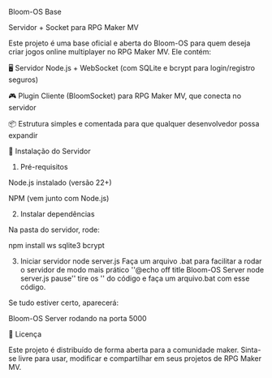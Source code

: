 Bloom-OS Base

Servidor + Socket para RPG Maker MV

Este projeto é uma base oficial e aberta do Bloom-OS para quem deseja criar jogos online multiplayer no RPG Maker MV.
Ele contém:

🖥 Servidor Node.js + WebSocket (com SQLite e bcrypt para login/registro seguros)

🎮 Plugin Cliente (BloomSocket) para RPG Maker MV, que conecta no servidor

📦 Estrutura simples e comentada para que qualquer desenvolvedor possa expandir

🚀 Instalação do Servidor
1. Pré-requisitos

Node.js instalado (versão 22+)

NPM (vem junto com Node.js)

2. Instalar dependências

Na pasta do servidor, rode:

npm install ws sqlite3 bcrypt

3. Iniciar servidor
node server.js
Faça um arquivo .bat para facilitar a rodar o servidor de modo mais prático
''@echo off
title Bloom-OS Server
node server.js
pause''
tire os '' do código e faça um arquivo.bat com esse código.



Se tudo estiver certo, aparecerá:

Bloom-OS Server rodando na porta 5000


📜 Licença

Este projeto é distribuído de forma aberta para a comunidade maker.
Sinta-se livre para usar, modificar e compartilhar em seus projetos de RPG Maker MV.
